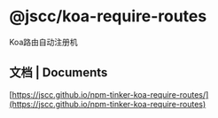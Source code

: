 # @jscc/koa-require-routes
Koa路由自动注册机

## 文档 | Documents

[https://jscc.github.io/npm-tinker-koa-require-routes/](https://jscc.github.io/npm-tinker-koa-require-routes)